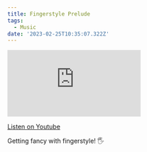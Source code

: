 ```yaml
---
title: Fingerstyle Prelude
tags:
  - Music
date: '2023-02-25T10:35:07.322Z'
---
```


<iframe src="https://www.youtube-nocookie.com/embed/BAK7r9u8tl4?modestbranding=1&showinfo=0&rel=0" title="YouTube video player" frameborder="0" allow="accelerometer; autoplay; encrypted-media; gyroscope; picture-in-picture;" allowfullscreen className="youtube_video"></iframe>

[Listen on Youtube](https://youtu.be/BAK7r9u8tl4)

Getting fancy with fingerstyle! 🖐
